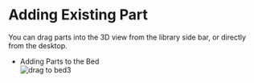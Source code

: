 # Adding Existing Part

You can drag parts into the 3D view from the library side bar, or directly from the desktop.

* Adding Parts to the Bed  
  ![drag to bed3](https://lh3.googleusercontent.com/lL0GTasaw304m-yaQBpBgtI7O5oZjBnSc0hwDLhBE_51_n6jkZgOnbSx2Db49ZKXDzBl92twVO3U8hQMySmueY02pQ)
